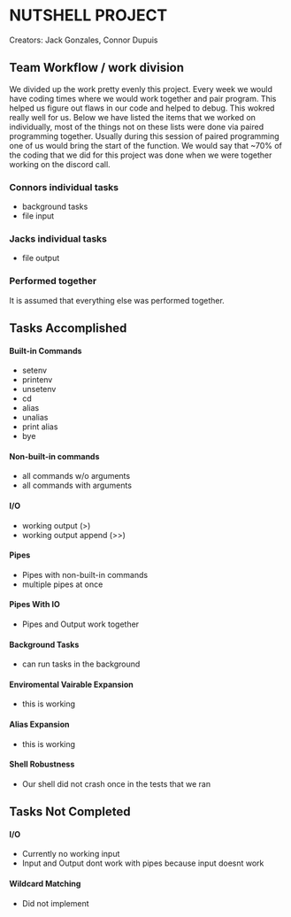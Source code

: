 # NUTSHELL PROJECT
Creators: Jack Gonzales, Connor Dupuis

## Team Workflow / work division
We divided up the work pretty evenly this project. Every week we would have coding times where we would work together and pair program.
This helped us figure out flaws in our code and helped to debug. This wokred really well for us. Below we have listed the items that we worked on individually, 
most of the things not on these lists were done via paired programming together. Usually during this session of paired programming one of us would bring the start 
of the function. We would say that ~70% of the coding that we did for this project was done when we were together working on the discord call.

### Connors individual tasks
* background tasks
* file input

### Jacks individual tasks
* file output

### Performed together
It is assumed that everything else was performed together.

## Tasks Accomplished
#### Built-in Commands
* setenv
* printenv
* unsetenv
* cd
* alias
* unalias
* print alias
* bye

#### Non-built-in commands
* all commands w/o arguments
* all commands with arguments

#### I/O
* working output (>)
* working output append (>>)

#### Pipes
* Pipes with non-built-in commands
* multiple pipes at once

#### Pipes With IO
* Pipes and Output work together

#### Background Tasks
* can run tasks in the background

#### Enviromental Vairable Expansion
* this is working

#### Alias Expansion
* this is working

#### Shell Robustness
* Our shell did not crash once in the tests that we ran

## Tasks Not Completed
#### I/O
* Currently no working input
* Input and Output dont work with pipes because input doesnt work

#### Wildcard Matching
* Did not implement
